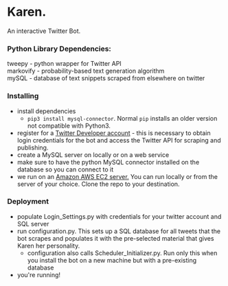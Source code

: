 # Karen.

An interactive Twitter Bot.

### Python Library Dependencies:
tweepy - python wrapper for Twitter API  
markovify - probability-based text generation algorithm  
mySQL - database of text snippets scraped from elsewhere on twitter  

### Installing
* install dependencies
    * `pip3 install mysql-connector`. Normal `pip` installs an older version not compatible with Python3.
* register for a [Twitter Developer account](https://developer.twitter.com/) - this is necessary to obtain login credentials for the bot and access the Twitter API for scraping and publishing.
* create a MySQL server on locally or on a web service
* make sure to have the python MySQL connector installed on the database so you can connect to it 
* we run on an [Amazon AWS EC2 server.](https://aws.amazon.com/ec2/) You can run locally or from the server of your choice. Clone the repo to your destination.

### Deployment
* populate Login_Settings.py with credentials for your twitter account and SQL server
* run configuration.py. This sets up a SQL database for all tweets that the bot scrapes and populates it with the pre-selected material that gives Karen her personality.
    * configuration also calls Scheduler_Initializer.py. Run only this when you install the bot on a new machine but with a pre-existing database
* you're running!
